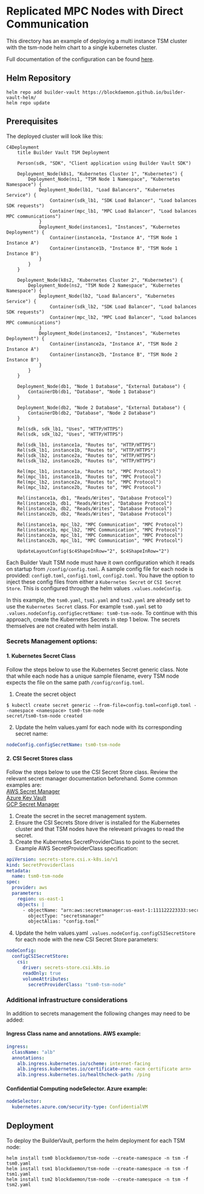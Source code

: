 # Replicated MPC Nodes with Direct Communication

This directory has an example of deploying a multi instance TSM cluster with the tsm-node helm chart to a single kubernetes cluster.

Full documentation of the configuration can be found [here](https://builder-vault-tsm.docs.blockdaemon.com/docs/example-tsm-configuration-file).

## Helm Repository

```shell
helm repo add builder-vault https://blockdaemon.github.io/builder-vault-helm/
helm repo update
```

## Prerequisites

The deployed cluster will look like this:

```mermaid
C4Deployment
    title Builder Vault TSM Deployment

    Person(sdk, "SDK", "Client application using Builder Vault SDK")

    Deployment_Node(k8s1, "Kubernetes Cluster 1", "Kubernetes") {
        Deployment_Node(ns1, "TSM Node 1 Namespace", "Kubernetes Namespace") {
            Deployment_Node(lb1, "Load Balancers", "Kubernetes Service") {
                Container(sdk_lb1, "SDK Load Balancer", "Load balances SDK requests")
                Container(mpc_lb1, "MPC Load Balancer", "Load balances MPC communications")
            }
            Deployment_Node(instances1, "Instances", "Kubernetes Deployment") {
                Container(instance1a, "Instance A", "TSM Node 1 Instance A")
                Container(instance1b, "Instance B", "TSM Node 1 Instance B")
            }
        }
    }

    Deployment_Node(k8s2, "Kubernetes Cluster 2", "Kubernetes") {
        Deployment_Node(ns2, "TSM Node 2 Namespace", "Kubernetes Namespace") {
            Deployment_Node(lb2, "Load Balancers", "Kubernetes Service") {
                Container(sdk_lb2, "SDK Load Balancer", "Load balances SDK requests")
                Container(mpc_lb2, "MPC Load Balancer", "Load balances MPC communications")
            }
            Deployment_Node(instances2, "Instances", "Kubernetes Deployment") {
                Container(instance2a, "Instance A", "TSM Node 2 Instance A")
                Container(instance2b, "Instance B", "TSM Node 2 Instance B")
            }
        }
    }

    Deployment_Node(db1, "Node 1 Database", "External Database") {
        ContainerDb(db1, "Database", "Node 1 Database")
    }

    Deployment_Node(db2, "Node 2 Database", "External Database") {
        ContainerDb(db2, "Database", "Node 2 Database")
    }

    Rel(sdk, sdk_lb1, "Uses", "HTTP/HTTPS")
    Rel(sdk, sdk_lb2, "Uses", "HTTP/HTTPS")

    Rel(sdk_lb1, instance1a, "Routes to", "HTTP/HTTPS")
    Rel(sdk_lb1, instance1b, "Routes to", "HTTP/HTTPS")
    Rel(sdk_lb2, instance2a, "Routes to", "HTTP/HTTPS")
    Rel(sdk_lb2, instance2b, "Routes to", "HTTP/HTTPS")

    Rel(mpc_lb1, instance1a, "Routes to", "MPC Protocol")
    Rel(mpc_lb1, instance1b, "Routes to", "MPC Protocol")
    Rel(mpc_lb2, instance2a, "Routes to", "MPC Protocol")
    Rel(mpc_lb2, instance2b, "Routes to", "MPC Protocol")

    Rel(instance1a, db1, "Reads/Writes", "Database Protocol")
    Rel(instance1b, db1, "Reads/Writes", "Database Protocol")
    Rel(instance2a, db2, "Reads/Writes", "Database Protocol")
    Rel(instance2b, db2, "Reads/Writes", "Database Protocol")

    Rel(instance1a, mpc_lb2, "MPC Communication", "MPC Protocol")
    Rel(instance1b, mpc_lb2, "MPC Communication", "MPC Protocol")
    Rel(instance2a, mpc_lb1, "MPC Communication", "MPC Protocol")
    Rel(instance2b, mpc_lb1, "MPC Communication", "MPC Protocol")

    UpdateLayoutConfig($c4ShapeInRow="2", $c4ShapeInRow="2")
```

Each Builder Vault TSM node must have it own configuration which it reads on startup from `/config/config.toml`. A sample config file for each node is provided: `config0.toml`, `config1.toml`, `config2.toml`. You have the option to inject these config files from either a `Kubernetes Secret` or `CSI Secret Store`. This is configured through the helm values `.values.nodeConfig`.

In this example, the `tsm0.yaml`, `tsm1.yaml` and `tsm2.yaml` are already set to use the `Kubernetes Secret` class. For example `tsm0.yaml` set to `.values.nodeConfig.configSecretName: tsm0-tsm-node`. To continue with this approach, create the Kubernetes Secrets in step 1 below. The secrets themselves are not created with helm install.


### Secrets Management options:

#### 1. Kubernetes Secret Class
Follow the steps below to use the Kubernetes Secret generic class. Note that while each node has a unique sample filename, every TSM node expects the file on the same path `/config/config.toml`.
1. Create the secret object
```shell
$ kubectl create secret generic --from-file=config.toml=config0.toml --namespace <namespace> tsm0-tsm-node
secret/tsm0-tsm-node created
```
2. Update the helm values.yaml for each node with its corresponding secret name:
```yaml
nodeConfig.configSecretName: tsm0-tsm-node
```

#### 2. CSI Secret Stores class
Follow the steps below to use the CSI Secret Store class. Review the relevant secret manager documentation beforehand. Some common examples are:<br>
[AWS Secret Manager](https://docs.aws.amazon.com/secretsmanager/latest/userguide/integrating_csi_driver_SecretProviderClass.html)<br>
[Azure Key Vault](https://learn.microsoft.com/en-us/azure/aks/csi-secrets-store-driver)<br>
[GCP Secret Manager](https://cloud.google.com/secret-manager/docs/secret-manager-managed-csi-component)


1. Create the secret in the secret management system.
2. Ensure the CSI Secrets Store driver is installed for the Kubernetes cluster and that TSM nodes have the releveant privages to read the secret.
3. Create the Kubernetes SecretProviderClass to point to the secret. Example AWS SecretProviderClass specification:
```yaml
apiVersion: secrets-store.csi.x-k8s.io/v1
kind: SecretProviderClass
metadata:
  name: tsm0-tsm-node
spec:
  provider: aws
  parameters:
    region: us-east-1
    objects: |
      - objectName: "arn:aws:secretsmanager:us-east-1:111122223333:secret:tsm0-tsm-node-ABCDE"
        objectType: "secretsmanager"
        objectAlias: "config.toml"
```

4. Update the helm values.yaml `.values.nodeConfig.configCSISecretStore` for each node with the new CSI Secret Store parameters:
```yaml
nodeConfig:
  configCSISecretStore:
    csi:
      driver: secrets-store.csi.k8s.io
      readOnly: true
      volumeAttributes:
        secretProviderClass: "tsm0-tsm-node"
```

### Additional infrastructure considerations
In addition to secrets management the following changes may need to be added:
#### Ingress Class name and annotations. AWS example:
```yaml
ingress:
  className: "alb"
  annotations:
    alb.ingress.kubernetes.io/scheme: internet-facing
    alb.ingress.kubernetes.io/certificate-arn: <acm certificate arn>
    alb.ingress.kubernetes.io/healthcheck-path: /ping
```
#### Confidential Computing nodeSelector. Azure example:
```yaml
nodeSelector:
  kubernetes.azure.com/security-type: ConfidentialVM
```

## Deployment

To deploy the BuilderVault, perform the helm deployment for each TSM node:
```
helm install tsm0 blockdaemon/tsm-node --create-namespace -n tsm -f tsm0.yaml
helm install tsm1 blockdaemon/tsm-node --create-namespace -n tsm -f tsm1.yaml
helm install tsm2 blockdaemon/tsm-node --create-namespace -n tsm -f tsm2.yaml
```

